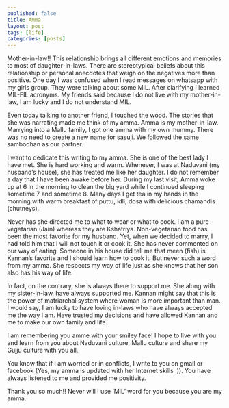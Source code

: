 ```yaml
---
published: false
title: Amma
layout: post
tags: [life]
categories: [posts]
---
```

Mother-in-law!! This relationship brings all different emotions and memories to most of daughter-in-laws. There are stereotypical beliefs about this relationship or personal anecdotes that weigh on the negatives more than positive. One day I was confused when I read messages on whatsapp with my girls group. They were talking about some MIL. After clarifying I learned MIL-FIL acronyms. My friends said because I do not live with my mother-in-law, I am lucky and I do not understand MIL. 

Even today talking to another friend, I touched the wood. The stories that she was narrating made me think of my amma. Amma is my mother-in-law. Marrying into a Mallu family, I got one amma with my own mummy. There was no need to create a new name for sasuji. We followed the same sambodhan as our partner. 
  
I want to dedicate this writing to my amma. She is one of the best lady I have met. She is hard working and warm. Whenever, I was at Naduvani (my husband’s house), she has treated me like her daughter. I do not remember a day that I have been awake before her. During my last visit, Amma woke up at 6 in the morning to clean the big yard while I continued sleeping sometime 7 and sometime 8. Many days I get tea in my hands in the morning with warm breakfast of puttu, idli, dosa with delicious chamandis (chutneys).

Never has she directed me to what to wear or what to cook. I am a pure vegetarian (Jain) whereas they are Kshatriya. Non-vegetarian food has been the most favorite for my husband. Yet, when we decided to marry, I had told him that I will not touch it or cook it. She has never commented on our way of eating. Someone in his house did tell me that meen (fish) is Kannan’s favorite and I should learn how to cook it. But never such a word from my amma. She respects my way of life just as she knows that her son also has his way of life. 

In fact, on the contrary, she is always there to support me. She along with my sister-in-law, have always supported me. Kannan might say that this is the power of matriarchal system where woman is more important than man. I would say, I am lucky to have loving in-laws who have always accepted me the way I am. Have trusted my decisions and have allowed Kannan and me to make our own family and life. 

I am remembering you amme with your smiley face! I hope to live with you and learn from you about Naduvani culture, Mallu culture and share my Gujju culture with you all. 

You know that if I am worried or in conflicts, I write to you on gmail or facebook (Yes, my amma is updated with her Internet skills :)). You have always listened to me and provided me positivity. 

Thank you so much!! Never will I use ‘MIL’ word for you because you are my amma.